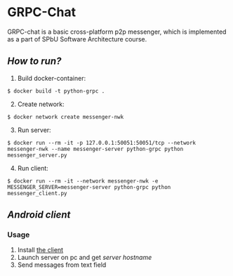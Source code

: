 # GRPC-Chat

GRPC-chat is a basic cross-platform p2p messenger, which is implemented as a part of SPbU Software Architecture course.

## *How to run?*

1)  Build docker-container:

```
$ docker build -t python-grpc .
```

2)  Create network:

```
$ docker network create messenger-nwk
```

3)  Run server:

```
$ docker run --rm -it -p 127.0.0.1:50051:50051/tcp --network messenger-nwk --name messenger-server python-grpc python messenger_server.py
```

4)  Run client:

```
$ docker run --rm -it --network messenger-nwk -e MESSENGER_SERVER=messenger-server python-grpc python messenger_client.py
```

## *Android client*

### Usage

1) Install [the client](./client.apk)
2) Launch server on pc and get *server hostname*
3) Send messages from text field

